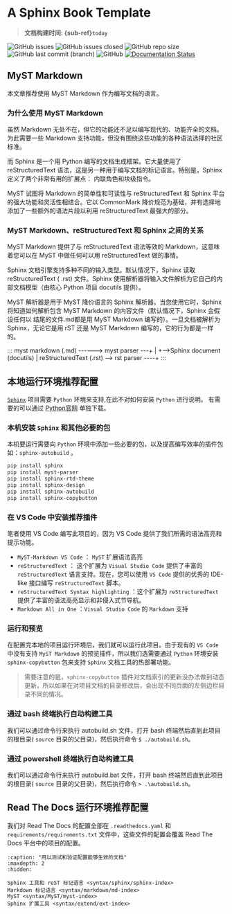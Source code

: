 # A Sphinx Book Template

> **文档构建时间: {sub-ref}`today`**

![GitHub issues](https://img.shields.io/github/issues-raw/Eugene-Forest/A-Sphinx-Book-Template)
![GitHub issues closed](https://img.shields.io/github/issues-closed-raw/Eugene-Forest/A-Sphinx-Book-Template)
![GitHub repo size](https://img.shields.io/github/repo-size/Eugene-Forest/A-Sphinx-Book-Template)
![GitHub last commit (branch)](https://img.shields.io/github/last-commit/Eugene-Forest/A-Sphinx-Book-Template/main)
![GitHub](https://img.shields.io/github/license/Eugene-Forest/A-Sphinx-Book-Template)
[![Documentation Status](https://readthedocs.org/projects/a-sphinx-book-template/badge/?version=latest)](https://a-sphinx-book-template.readthedocs.io/zh/latest/?badge=latest)



## MyST Markdown

本文章推荐使用 MyST Markdown 作为编写文档的语言。

### 为什么使用 MyST Markdown

虽然 Markdown 无处不在，但它的功能还不足以编写现代的、功能齐全的文档。为此需要一些 Markdown 支持功能，但没有围绕这些功能的各种语法选择的社区标准。

而 Sphinx 是一个用 Python 编写的文档生成框架。它大量使用了 reStructuredText 语法，这是另一种用于编写文档的标记语言。特别是，Sphinx 定义了两个非常有用的扩展点： 内联角色和块级指令。

MyST 试图将 Markdown 的简单性和可读性与 reStructuredText 和 Sphinx 平台的强大功能和灵活性相结合。它以 CommonMark 降价规范为基础，并有选择地添加了一些额外的语法片段以利用 reStructuredText 最强大的部分。

### MyST Markdown、reStructuredText 和 Sphinx 之间的关系

MyST Markdown 提供了与 reStructuredText 语法等效的 Markdown，这意味着您可以在 MyST 中做任何可以用 reStructuredText 做的事情。

Sphinx 文档引擎支持多种不同的输入类型。默认情况下，Sphinx 读取reStructuredText ( .rst) 文件。Sphinx 使用解析器将输入文件解析为它自己的内部文档模型（由核心 Python 项目 docutils 提供）。

MyST 解析器是用于 MyST 降价语言的 Sphinx 解析器。当您使用它时，Sphinx 将知道如何解析包含 MyST Markdown 的内容文件（默认情况下，Sphinx 会假设任何以 结尾的文件.md都是用 MyST Markdown 编写的）。一旦文档被解析为 Sphinx，无论它是用 rST 还是 MyST Markdown 编写的，它的行为都是一样的。

:::
myst markdown (.md) ------> myst parser ---+
                                           |
                                           +-->Sphinx document (docutils)
                                           |
reStructuredText (.rst) --> rst parser ----+
:::


## 本地运行环境推荐配置

[`Sphinx`](https://www.sphinx-doc.org/zh_CN/master/index.html) 项目需要 `Python` 环境来支持,在此不对如何安装 `Python` 进行说明。 有需要的可以通过 [Python官网](https://www.python.org/) 单独下载。

### 本机安装 `Sphinx` 和其他必要的包

本机要运行需要向 `Python` 环境中添加一些必要的包，以及提高编写效率的插件包如：`sphinx-autobuild` 。

```powershell
pip install sphinx
pip install myst-parser
pip install sphinx-rtd-theme
pip install sphinx-design
pip install sphinx-autobuild
pip install sphinx-copybutton
```

### 在 VS Code 中安装推荐插件

笔者使用 VS Code 编写此项目的，因为 VS Code 提供了我们所需的语法高亮和提示功能。

* `MyST-Markdown VS Code` ： `MyST` 扩展语法高亮
* `reStructuredText` ： 这个扩展为 `Visual Studio Code` 提供了丰富的 `reStructuredText` 语言支持。现在，您可以使用 `VS Code` 提供的优秀的 IDE-like 接口编写 `reStructuredText` 脚本。
* `reStructuredText Syntax highlighting` ：这个扩展为 `reStructuredText` 提供了丰富的语法高亮显示和非侵入式节导航。
* `Markdown All in One` ：`Visual Studio Code` 的 `Markdown` 支持

### 运行和预览

在配置完本地的项目运行环境后，我们就可以运行此项目。由于现有的 `VS Code` 中没有支持 `MyST Markdown` 的预览插件，所以我们选需要通过 `Python` 环境安装 `sphinx-copybutton` 包来支持 `Sphinx` 文档工具的热部署功能。

> 需要注意的是，`sphinx-copybutton` 插件对文档索引的更新没办法做到动态更新，所以如果在对项目文档的目录修改后，会出现不同页面的左侧边栏目录不同的情况。

### 通过 bash 终端执行自动构建工具

我们可以通过命令行来执行 autobuild.sh 文件，打开 bash 终端然后直到此项目的根目录( `source` 目录的父目录)，然后执行命令 `$ ./autobuild.sh`。

### 通过 powershell 终端执行自动构建工具

我们可以通过命令行来执行 autobuild.bat 文件，打开 bash 终端然后直到此项目的根目录( `source` 目录的父目录)，然后执行命令 `> .\autobuild.sh`。


## Read The Docs 运行环境推荐配置

我们对 Read The Docs 的配置全部在 `.readthedocs.yaml` 和 `requirements/requirements.txt` 文件中，这些文件的配置会覆盖 Read The Docs 平台中的项目的配置。




```{toctree}
:caption: "用以测试和验证配置能够生效的文档"
:maxdepth: 2
:hidden:

Sphinx 工具和 reST 标记语言 <syntax/sphinx/sphinx-index>
Markdown 标记语言 <syntax/markdown/md-index>
MyST <syntax/MyST/myst-index>
Sphinx 扩展工具 <syntax/extend/ext-index>
```
